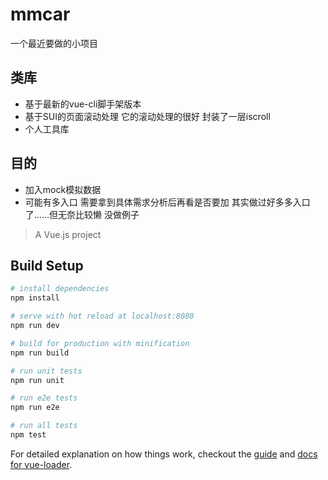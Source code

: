 # mmcar

一个最近要做的小项目

## 类库

* 基于最新的vue-cli脚手架版本
* 基于SUI的页面滚动处理 它的滚动处理的很好 封装了一层iscroll
* 个人工具库

## 目的

* 加入mock模拟数据
* 可能有多入口 需要拿到具体需求分析后再看是否要加 其实做过好多多入口了……但无奈比较懒 没做例子

> A Vue.js project

## Build Setup

``` bash
# install dependencies
npm install

# serve with hot reload at localhost:8080
npm run dev

# build for production with minification
npm run build

# run unit tests
npm run unit

# run e2e tests
npm run e2e

# run all tests
npm test
```

For detailed explanation on how things work, checkout the [guide](http://vuejs-templates.github.io/webpack/) and [docs for vue-loader](http://vuejs.github.io/vue-loader).
